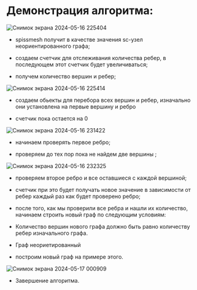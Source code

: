 # Демонстрация алгоритма:

![Снимок экрана 2024-05-16 225404](https://github.com/iis-32170x/RPIIS/assets/144945398/0bcceae6-1f4b-4caf-b02c-943673a54210)


- spissmesh получит в качестве значения sc-узел неориентированного графа;

- создаем счетчик для отслеживания количества ребер, в последующем этот счетчик будет увеличиваться;

- получем количество вершин и ребер;
  

![Снимок экрана 2024-05-16 225414](https://github.com/iis-32170x/RPIIS/assets/144945398/f9ec8c54-2f36-4c4a-9f35-2d030cc7fdb8)

- создаем обьекты для перебора всех вершин и ребер, изначально они установлена на первые вершину и ребро

- счетчик пока остается на 0

![Снимок экрана 2024-05-16 231422](https://github.com/iis-32170x/RPIIS/assets/144945398/419fd708-55c0-412b-83dd-3574e29def7a)


- начинаем проверять первое ребро;

- проверяем до тех пор пока не найдем две вершины ; 


![Снимок экрана 2024-05-16 232325](https://github.com/iis-32170x/RPIIS/assets/144945398/a573affe-9bc8-46ee-a3c1-132b9c705a05)


- проверяем второе ребро и все оставшиеся с каждой вершиной;
  
- счетчик при это будет получать новое значение в зависимости от ребер каждый раз как будет проверено ребро;


- после того, как мы проверили все ребра и нашли их количество, начинаем строить новый граф по следующим условиям:
 
-   Количество вершин нового графа должно быть равно количеству ребер изначального графа.
-   Граф неориетированный

- построим новый граф на примере этого.


![Снимок экрана 2024-05-17 000909](https://github.com/iis-32170x/RPIIS/assets/144945398/593bce55-8f5b-49a3-8da0-106eab8015cf)


- Завершение алгоритма.


  
